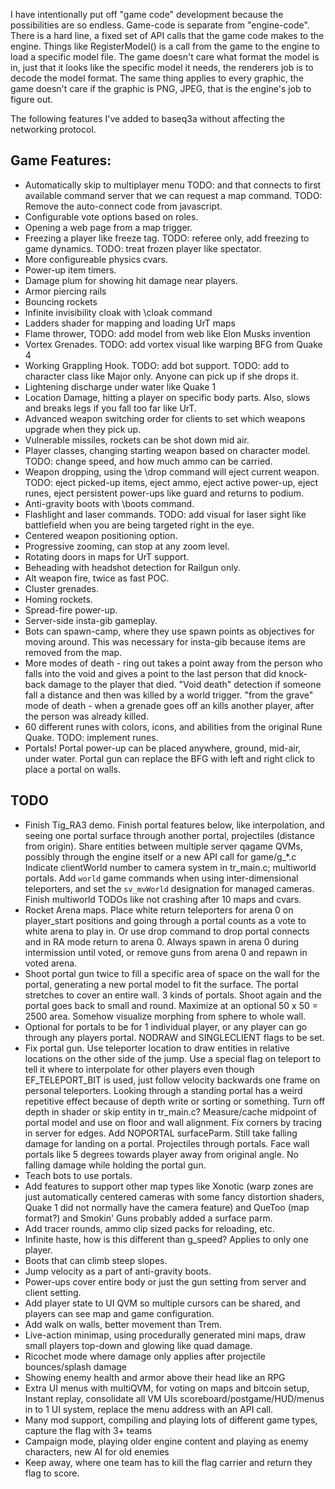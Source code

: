 
I have intentionally put off "game code" development because the possibilities are so endless. Game-code is separate from "engine-code". There is a hard line, a fixed set of API calls that the game code makes to the engine. Things like RegisterModel() is a call from the game to the engine to load a specific model file. The game doesn't care what format the model is in, just that it looks like the specific model it needs, the renderers job is to decode the model format. The same thing applies to every graphic, the game doesn't care if the graphic is PNG, JPEG, that is the engine's job to figure out.

The following features I've added to baseq3a without affecting the networking protocol.


## Game Features:

  * Automatically skip to multiplayer menu TODO: and that connects to first available command server that we can request a map command. TODO: Remove the auto-connect code from javascript.
  * Configurable vote options based on roles.
  * Opening a web page from a map trigger.
  * Freezing a player like freeze tag. TODO: referee only, add freezing to game dynamics. TODO: treat frozen player like spectator.
  * More configureable physics cvars.
  * Power-up item timers.
  * Damage plum for showing hit damage near players.
  * Armor piercing rails
  * Bouncing rockets
  * Infinite invisibility cloak with \cloak command
  * Ladders shader for mapping and loading UrT maps
  * Flame thrower, TODO: add model from web like Elon Musks invention
  * Vortex Grenades. TODO: add vortex visual like warping BFG from Quake 4
  * Working Grappling Hook. TODO: add bot support. TODO: add to character class like Major only. Anyone can pick up if she drops it.
  * Lightening discharge under water like Quake 1
  * Location Damage, hitting a player on specific body parts. Also, slows and breaks legs if you fall too far like UrT.
  * Advanced weapon switching order for clients to set which weapons upgrade when they pick up.
  * Vulnerable missiles, rockets can be shot down mid air.
  * Player classes, changing starting weapon based on character model. TODO: change speed, and how much ammo can be carried.
  * Weapon dropping, using the \drop command will eject current weapon. TODO: eject picked-up items, eject ammo, eject active power-up, eject runes, eject persistent power-ups like guard and returns to podium.
  * Anti-gravity boots with \boots command.
  * Flashlight and laser commands. TODO: add visual for laser sight like battlefield when you are being targeted right in the eye.
  * Centered weapon positioning option.
  * Progressive zooming, can stop at any zoom level.
  * Rotating doors in maps for UrT support.
  * Beheading with headshot detection for Railgun only.
  * Alt weapon fire, twice as fast POC.
  * Cluster grenades.
  * Homing rockets.
  * Spread-fire power-up.
  * Server-side insta-gib gameplay.
  * Bots can spawn-camp, where they use spawn points as objectives for moving around. This was necessary for insta-gib because items are removed from the map.
  * More modes of death - ring out takes a point away from the person who falls into the void and gives a point to the last person that did knock-back damage to the player that died. "Void death" detection if someone fall a distance and then was killed by a world trigger. "from the grave" mode of death - when a grenade goes off an kills another player, after the person was already killed.
  * 60 different runes with colors, icons, and abilities from the original Rune Quake. TODO: implement runes.
  * Portals! Portal power-up can be placed anywhere, ground, mid-air, under water. Portal gun can replace the BFG with left and right click to place a portal on walls.

## TODO

  * Finish Tig_RA3 demo. Finish portal features below, like interpolation, and seeing one portal surface through another portal, projectiles (distance from origin). Share entities between multiple server qagame QVMs, possibly through the engine itself or a new API call for game/g_*.c  Indicate clientWorld number to camera system in tr_main.c; multiworld portals.  Add `world` game commands when using inter-dimensional teleporters, and set the `sv_mvWorld` designation for managed cameras. Finish multiworld TODOs like not crashing after 10 maps and cvars. 
  * Rocket Arena maps. Place white return teleporters for arena 0 on player_start positions and going through a portal counts as a vote to white arena to play in. Or use drop command to drop portal connects and in RA mode return to arena 0. Always spawn in arena 0 during intermission until voted, or remove guns from arena 0 and repawn in voted arena.
  * Shoot portal gun twice to fill a specific area of space on the wall for the portal, generating a new portal model to fit the surface. The portal stretches to cover an entire wall. 3 kinds of portals. Shoot again and the portal goes back to small and round. Maximize at an optional 50 x 50 = 2500 area. Somehow visualize morphing from sphere to whole wall.
  * Optional for portals to be for 1 individual player, or any player can go through any players portal. NODRAW and SINGLECLIENT flags to be set.
  * Fix portal gun.  Use teleporter location to draw entities in relative locations on the other side of the jump.  Use a special flag on teleport to tell it where to interpolate for other players even though EF_TELEPORT_BIT is used, just follow velocity backwards one frame on personal teleporters. Looking through a standing portal has a weird repetitive effect because of depth write or sorting or something. Turn off depth in shader or skip entity in tr_main.c? Measure/cache midpoint of portal model and use on floor and wall alignment. Fix corners by tracing in server for edges. Add NOPORTAL surfaceParm. Still take falling damage for landing on a portal. Projectiles through portals. Face wall portals like 5 degrees towards player away from original angle. No falling damage while holding the portal gun.
  * Teach bots to use portals.
  * Add features to support other map types like Xonotic (warp zones are just automatically centered cameras with some fancy distortion shaders, Quake 1 did not normally have the camera feature) and QueToo (map format?) and Smokin' Guns probably added a surface parm.
  * Add tracer rounds, ammo clip sized packs for reloading, etc.
  * Infinite haste, how is this different than g_speed? Applies to only one player.
  * Boots that can climb steep slopes. 
  * Jump velocity as a part of anti-gravity boots. 
  * Power-ups cover entire body or just the gun setting from server and client setting. 
  * Add player state to UI QVM so multiple cursors can be shared, and players can see map and game configuration.
  * Add walk on walls, better movement than Trem.
  * Live-action minimap, using procedurally generated mini maps, draw small players top-down and glowing like quad damage.
  * Ricochet mode where damage only applies after projectile bounces/splash damage
  * Showing enemy health and armor above their head like an RPG
  * Extra UI menus with multiQVM, for voting on maps and bitcoin setup, Instant replay, consolidate all VM UIs scoreboard/postgame/HUD/menus in to 1 UI system, replace the menu address with an API call.
  * Many mod support, compiling and playing lots of different game types, capture the flag with 3+ teams
  * Campaign mode, playing older engine content and playing as enemy characters, new AI for old enemies
  * Keep away, where one team has to kill the flag carrier and return they flag to score.